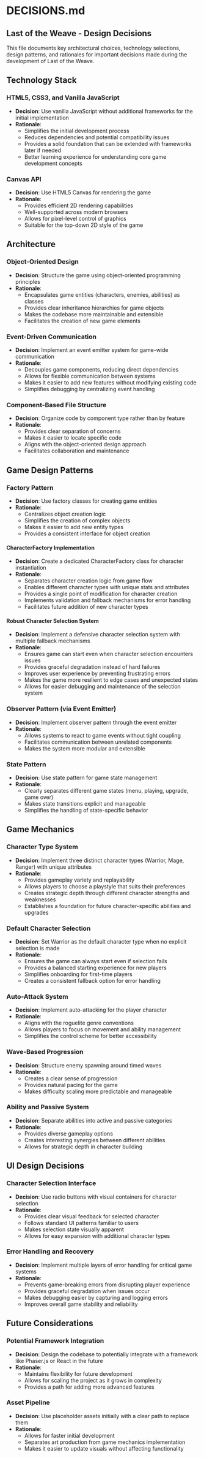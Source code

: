 # DECISIONS.md

## Last of the Weave - Design Decisions

This file documents key architectural choices, technology selections, design patterns, and rationales for important decisions made during the development of Last of the Weave.

## Technology Stack

### HTML5, CSS3, and Vanilla JavaScript
- **Decision**: Use vanilla JavaScript without additional frameworks for the initial implementation
- **Rationale**: 
  - Simplifies the initial development process
  - Reduces dependencies and potential compatibility issues
  - Provides a solid foundation that can be extended with frameworks later if needed
  - Better learning experience for understanding core game development concepts

### Canvas API
- **Decision**: Use HTML5 Canvas for rendering the game
- **Rationale**:
  - Provides efficient 2D rendering capabilities
  - Well-supported across modern browsers
  - Allows for pixel-level control of graphics
  - Suitable for the top-down 2D style of the game

## Architecture

### Object-Oriented Design
- **Decision**: Structure the game using object-oriented programming principles
- **Rationale**:
  - Encapsulates game entities (characters, enemies, abilities) as classes
  - Provides clear inheritance hierarchies for game objects
  - Makes the codebase more maintainable and extensible
  - Facilitates the creation of new game elements

### Event-Driven Communication
- **Decision**: Implement an event emitter system for game-wide communication
- **Rationale**:
  - Decouples game components, reducing direct dependencies
  - Allows for flexible communication between systems
  - Makes it easier to add new features without modifying existing code
  - Simplifies debugging by centralizing event handling

### Component-Based File Structure
- **Decision**: Organize code by component type rather than by feature
- **Rationale**:
  - Provides clear separation of concerns
  - Makes it easier to locate specific code
  - Aligns with the object-oriented design approach
  - Facilitates collaboration and maintenance

## Game Design Patterns

### Factory Pattern
- **Decision**: Use factory classes for creating game entities
- **Rationale**:
  - Centralizes object creation logic
  - Simplifies the creation of complex objects
  - Makes it easier to add new entity types
  - Provides a consistent interface for object creation

#### CharacterFactory Implementation
- **Decision**: Create a dedicated CharacterFactory class for character instantiation
- **Rationale**:
  - Separates character creation logic from game flow
  - Enables different character types with unique stats and attributes
  - Provides a single point of modification for character creation
  - Implements validation and fallback mechanisms for error handling
  - Facilitates future addition of new character types

#### Robust Character Selection System
- **Decision**: Implement a defensive character selection system with multiple fallback mechanisms
- **Rationale**:
  - Ensures game can start even when character selection encounters issues
  - Provides graceful degradation instead of hard failures
  - Improves user experience by preventing frustrating errors
  - Makes the game more resilient to edge cases and unexpected states
  - Allows for easier debugging and maintenance of the selection system

### Observer Pattern (via Event Emitter)
- **Decision**: Implement observer pattern through the event emitter
- **Rationale**:
  - Allows systems to react to game events without tight coupling
  - Facilitates communication between unrelated components
  - Makes the system more modular and extensible

### State Pattern
- **Decision**: Use state pattern for game state management
- **Rationale**:
  - Clearly separates different game states (menu, playing, upgrade, game over)
  - Makes state transitions explicit and manageable
  - Simplifies the handling of state-specific behavior

## Game Mechanics

### Character Type System
- **Decision**: Implement three distinct character types (Warrior, Mage, Ranger) with unique attributes
- **Rationale**:
  - Provides gameplay variety and replayability
  - Allows players to choose a playstyle that suits their preferences
  - Creates strategic depth through different character strengths and weaknesses
  - Establishes a foundation for future character-specific abilities and upgrades

### Default Character Selection
- **Decision**: Set Warrior as the default character type when no explicit selection is made
- **Rationale**:
  - Ensures the game can always start even if selection fails
  - Provides a balanced starting experience for new players
  - Simplifies onboarding for first-time players
  - Creates a consistent fallback option for error handling

### Auto-Attack System
- **Decision**: Implement auto-attacking for the player character
- **Rationale**:
  - Aligns with the roguelite genre conventions
  - Allows players to focus on movement and ability management
  - Simplifies the control scheme for better accessibility

### Wave-Based Progression
- **Decision**: Structure enemy spawning around timed waves
- **Rationale**:
  - Creates a clear sense of progression
  - Provides natural pacing for the game
  - Makes difficulty scaling more predictable and manageable

### Ability and Passive System
- **Decision**: Separate abilities into active and passive categories
- **Rationale**:
  - Provides diverse gameplay options
  - Creates interesting synergies between different abilities
  - Allows for strategic depth in character building

## UI Design Decisions

### Character Selection Interface
- **Decision**: Use radio buttons with visual containers for character selection
- **Rationale**:
  - Provides clear visual feedback for selected character
  - Follows standard UI patterns familiar to users
  - Makes selection state visually apparent
  - Allows for easy expansion with additional character types

### Error Handling and Recovery
- **Decision**: Implement multiple layers of error handling for critical game systems
- **Rationale**:
  - Prevents game-breaking errors from disrupting player experience
  - Provides graceful degradation when issues occur
  - Makes debugging easier by capturing and logging errors
  - Improves overall game stability and reliability

## Future Considerations

### Potential Framework Integration
- **Decision**: Design the codebase to potentially integrate with a framework like Phaser.js or React in the future
- **Rationale**:
  - Maintains flexibility for future development
  - Allows for scaling the project as it grows in complexity
  - Provides a path for adding more advanced features

### Asset Pipeline
- **Decision**: Use placeholder assets initially with a clear path to replace them
- **Rationale**:
  - Allows for faster initial development
  - Separates art production from game mechanics implementation
  - Makes it easier to update visuals without affecting functionality
